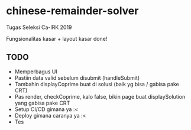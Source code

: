 # chinese-remainder-solver
Tugas Seleksi Ca-IRK 2019


Fungsionalitas kasar + layout kasar done!
## TODO
- Memperbagus UI
- Pastiin data valid sebelum disubmit (handleSubmit)
- Tambahin displayCoprime buat di solusi (baik yg bisa / gabisa pake CRT)
- Pas render, checkCoprime, kalo false, bikin page buat displaySolution yang gabisa pake CRT
- Setup CI/CD gimana ya :<
- Deploy gimana caranya ya :<
- Tes